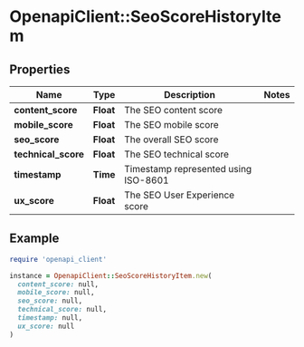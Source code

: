 # OpenapiClient::SeoScoreHistoryItem

## Properties

| Name | Type | Description | Notes |
| ---- | ---- | ----------- | ----- |
| **content_score** | **Float** | The SEO content score |  |
| **mobile_score** | **Float** | The SEO mobile score |  |
| **seo_score** | **Float** | The overall SEO score |  |
| **technical_score** | **Float** | The SEO technical score |  |
| **timestamp** | **Time** | Timestamp represented using ISO-8601 |  |
| **ux_score** | **Float** | The SEO User Experience score |  |

## Example

```ruby
require 'openapi_client'

instance = OpenapiClient::SeoScoreHistoryItem.new(
  content_score: null,
  mobile_score: null,
  seo_score: null,
  technical_score: null,
  timestamp: null,
  ux_score: null
)
```


